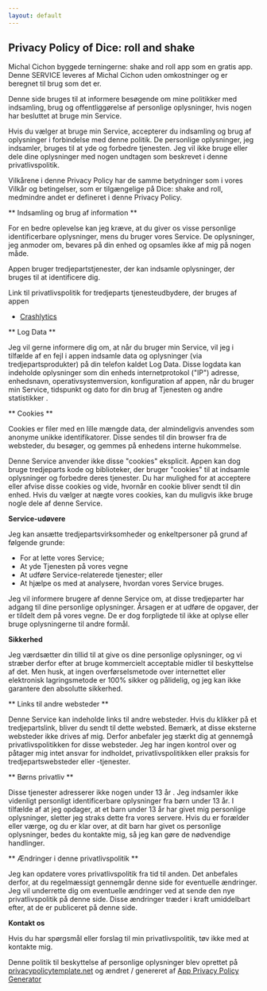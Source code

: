 ```yaml
---
layout: default
---
```


## Privacy Policy of Dice: roll and shake

Michal Cichon byggede terningerne: shake and roll app som en gratis app. Denne SERVICE leveres af Michal Cichon uden omkostninger og er beregnet til brug som det er.

Denne side bruges til at informere besøgende om mine politikker med indsamling, brug og offentliggørelse af personlige oplysninger, hvis nogen har besluttet at bruge min Service.

Hvis du vælger at bruge min Service, accepterer du indsamling og brug af oplysninger i forbindelse med denne politik. De personlige oplysninger, jeg indsamler, bruges til at yde og forbedre tjenesten. Jeg vil ikke bruge eller dele dine oplysninger med nogen undtagen som beskrevet i denne privatlivspolitik.

Vilkårene i denne Privacy Policy har de samme betydninger som i vores Vilkår og betingelser, som er tilgængelige på Dice: shake and roll, medmindre andet er defineret i denne Privacy Policy.

** Indsamling og brug af information **

For en bedre oplevelse kan jeg kræve, at du giver os visse personlige identificerbare oplysninger, mens du bruger vores Service. De oplysninger, jeg anmoder om, bevares på din enhed og opsamles ikke af mig på nogen måde.

Appen bruger tredjepartstjenester, der kan indsamle oplysninger, der bruges til at identificere dig.

Link til privatlivspolitik for tredjeparts tjenesteudbydere, der bruges af appen

* [Crashlytics](https://try.crashlytics.com/terms/privacy-policy.pdf)

** Log Data **

Jeg vil gerne informere dig om, at når du bruger min Service, vil jeg i tilfælde af en fejl i appen indsamle data og oplysninger (via tredjepartsprodukter) på din telefon kaldet Log Data. Disse logdata kan indeholde oplysninger som din enheds internetprotokol ("IP") adresse, enhedsnavn, operativsystemversion, konfiguration af appen, når du bruger min Service, tidspunkt og dato for din brug af Tjenesten og andre statistikker .

** Cookies **

Cookies er filer med en lille mængde data, der almindeligvis anvendes som anonyme unikke identifikatorer. Disse sendes til din browser fra de websteder, du besøger, og gemmes på enhedens interne hukommelse.

Denne Service anvender ikke disse "cookies" eksplicit. Appen kan dog bruge tredjeparts kode og biblioteker, der bruger "cookies" til at indsamle oplysninger og forbedre deres tjenester. Du har mulighed for at acceptere eller afvise disse cookies og vide, hvornår en cookie bliver sendt til din enhed. Hvis du vælger at nægte vores cookies, kan du muligvis ikke bruge nogle dele af denne Service.

**Service-udøvere**

Jeg kan ansætte tredjepartsvirksomheder og enkeltpersoner på grund af følgende grunde:

* For at lette vores Service;
* At yde Tjenesten på vores vegne
* At udføre Service-relaterede tjenester; eller
* At hjælpe os med at analysere, hvordan vores Service bruges.

Jeg vil informere brugere af denne Service om, at disse tredjeparter har adgang til dine personlige oplysninger. Årsagen er at udføre de opgaver, der er tildelt dem på vores vegne. De er dog forpligtede til ikke at oplyse eller bruge oplysningerne til andre formål.

**Sikkerhed**

Jeg værdsætter din tillid til at give os dine personlige oplysninger, og vi stræber derfor efter at bruge kommercielt acceptable midler til beskyttelse af det. Men husk, at ingen overførselsmetode over internettet eller elektronisk lagringsmetode er 100% sikker og pålidelig, og jeg kan ikke garantere den absolutte sikkerhed.

** Links til andre websteder **

Denne Service kan indeholde links til andre websteder. Hvis du klikker på et tredjepartslink, bliver du sendt til dette websted. Bemærk, at disse eksterne websteder ikke drives af mig. Derfor anbefaler jeg stærkt dig at gennemgå privatlivspolitikken for disse websteder. Jeg har ingen kontrol over og påtager mig intet ansvar for indholdet, privatlivspolitikken eller praksis for tredjepartswebsteder eller -tjenester.

** Børns privatliv **

Disse tjenester adresserer ikke nogen under 13 år \. Jeg indsamler ikke videnligt personligt identificerbare oplysninger fra børn under 13 år. I tilfælde af at jeg opdager, at et barn under 13 år har givet mig personlige oplysninger, sletter jeg straks dette fra vores servere. Hvis du er forælder eller værge, og du er klar over, at dit barn har givet os personlige oplysninger, bedes du kontakte mig, så jeg kan gøre de nødvendige handlinger.

** Ændringer i denne privatlivspolitik **

Jeg kan opdatere vores privatlivspolitik fra tid til anden. Det anbefales derfor, at du regelmæssigt gennemgår denne side for eventuelle ændringer. Jeg vil underrette dig om eventuelle ændringer ved at sende den nye privatlivspolitik på denne side. Disse ændringer træder i kraft umiddelbart efter, at de er publiceret på denne side.

**Kontakt os**

Hvis du har spørgsmål eller forslag til min privatlivspolitik, tøv ikke med at kontakte mig.

Denne politik til beskyttelse af personlige oplysninger blev oprettet på [privacypolicytemplate.net](https://privacypolicytemplate.net) og ændret / genereret af [App Privacy Policy Generator](https://app-privacy-policy-generator.firebaseapp.com/)